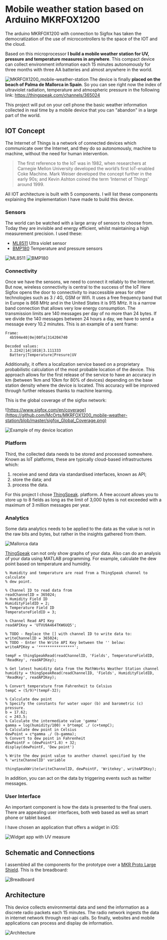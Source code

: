 # Mobile weather station based on Arduino MKRFOX1200
The arduino MKRFOX1200 with connection to Sigfox has taken the democratization of the use of microcontrollers to the space of the IOT and the cloud.

Based on this microprocessor **I build a mobile weather station for UV, pressure and temperature measures in anywhere**. This compact device can collect environment information each 15 minutes autonomously for three months with three AA batteries and almost anywhere in the world. 

![MKRFOX1200_mobile-weather-station](https://github.com/McOrts/MKRFOX1200_mobile-weather-station/blob/master/MKRFOX1200_mobile-weather-station.jpg?raw=true)
The device is finally **placed on the beach of Palma de Mallorca in Spain**. So you can see right now the index of ultraviolet radiation, temperature and atmospheric pressure in the following link: https://thingspeak.com/channels/365024

This project will put on your cell phone the basic weather information collected in real time by a mobile device that you can "abandon" in a large part of the world.

## IOT Concept

The Internet of Things is a network of connected devices which communicate over the Internet, and they do so autonomously, machine to machine, without the need for human intervention.

> The first reference to the IoT was in 1982, when researchers at Carnegie Mellon University developed the world’s first IoT-enabled Coke Machine. Mark Weiser developed the concept further in the early 90s; and Kevin Ashton coined the term ‘Internet of Things’ around 1999.

All IOT architecture is built with 5 components. I will list these components explaining the implementation I have made to build this device.

### Sensors
The world can be watched with a large array of sensors to choose from. Today they are invisible and energy efficient, whilst maintaining a high measurement precision. I used these:
* [ML8511](https://learn.sparkfun.com/tutorials/ml8511-uv-sensor-hookup-guide) Ultra violet sensor
* [BMP180](https://www.adafruit.com/product/1603) Temperature and pressure sensors

![ML8511](https://github.com/McOrts/MKRFOX1200_mobile-weather-station/blob/master/ML8511_UV_Sensor.jpg?raw=true)
![BMP180](https://github.com/McOrts/MKRFOX1200_mobile-weather-station/blob/master/BMP180_TemPre_Sensor.jpg?raw=true)

### Connectivity
Once we have the sensons, we need to connect it reliably to the Internet. But now, wireless connectivity is central to the success of the IoT
Here Sigfox opens the door to connectivity to inaccessible areas for other technologies such as 3 / 4G, GSM or Wifi.
It uses a free frequency band that in Europe is 868 MHz and in the United States it is 915 MHz. It is a narrow band connection that allows very low energy consumption.
The transmission limits are 140 messages per day of no more than 24 bytes. If we divide the 140 messages between 24 hours a day, we have to send a message every 10.2 minutes. This is an example of a sent frame:

```
Frame:			
  4b594e40|0e|00fa|314204740

Decoded values:
  3.2242|14|1018|3.111333
  Battery|Temperature|Presure|UV
```

Additionally, it offers a localization service  based on a proprietary probabilistic calculation of the most probable location of the device. This approach allows for the first release of the service to have an accuracy in km (between 1km and 10km for 80% of devices) depending on the base station density where the device is located. This accuracy will be improved through further releases thanks to machine learning.

This is the global coverage of the sigfox network:

![https://www.sigfox.com/en/coverage](https://github.com/McOrts/MKRFOX1200_mobile-weather-station/blob/master/sigfox_Global_Coverage.png)

![Example of my device location](https://github.com/McOrts/MKRFOX1200_mobile-weather-station/blob/master/MKRFOX1200_mobile-weather-station_report-data/MKRFOX1200_location_Poland_Krakow_201801.png)

### Platform
Third, the collected data needs to be stored and processed somewhere. Known as IoT platforms, these are typically cloud-based infrastructures which:

1. receive and send data via standardised interfaces, known as API;
2. store the data; and
3. process the data.

For this project I chose [ThingSpeak](https://pages.github.com/). platform. A free account allows you to store up to 8 fields as long as the limit of 3,000 bytes is not exceeded with a maximum of 3 million messages per year.

### Analytics
Some data analytics needs to be applied to the data as the value is not in the raw bits and bytes, but rather in the insights gathered from them.

![Mallorca data](https://github.com/McOrts/MKRFOX1200_mobile-weather-station/blob/master/MKRFOX1200_mobile-weather-station_report-data/MKRFOX1200_graph_Spain_Mallorca_Palma_201711.png)

[ThingSpeak](https://pages.github.com/) can not only show graphs of your data. Also can do an analysis of your data using MATLAB programming. For example, calculate the dew point based on temperature and humidity. 

```
% Humidity and temperature are read from a ThingSpeak channel to calculate
% dew point.

% Channel ID to read data from
readChannelID = 365024;
% Humidity Field ID
HumidityFieldID = 2;
% Temperature Field ID
TemperatureFieldID = 3;

% Channel Read API Key 
readAPIKey = 'UTVU9A464TKW6UQ5';

% TODO - Replace the [] with channel ID to write data to:
writeChannelID = 365024;
% TODO - Enter the Write API Key between the '' below:
writeAPIKey = '****************';

tempF = thingSpeakRead(readChannelID, 'Fields', TemperatureFieldID, 'ReadKey', readAPIKey);

% Get latest humidity data from the MathWorks Weather Station channel
humidity = thingSpeakRead(readChannelID, 'Fields', HumidityFieldID, 'ReadKey', readAPIKey);

% Convert temperature from Fahrenheit to Celsius
tempC = (5/9)*(tempF-32);

% Calculate dew point
% Specify the constants for water vapor (b) and barometric (c) pressure.
b = 17.62;
c = 243.5;
% Calculate the intermediate value 'gamma'
gamma = log(humidity/100) + b*tempC ./ (c+tempC);
% Calculate dew point in Celsius
dewPoint = c*gamma ./ (b-gamma);
% Convert to dew point in Fahrenheit
dewPointF = (dewPoint*1.8) + 32;
display(dewPointF, 'Dew point')

% Write the dew point value to another channel specified by the
% 'writeChannelID' variable

thingSpeakWrite(writeChannelID, dewPointF, 'Writekey', writeAPIKey);

```
In addition, you can act on the data by triggering events such as twitter messages.

### User Interface
An important component is how the data is presented to the final users. There are appealing user interfaces, both web based as well as smart phone or tablet based. 

I have chosen an application that offers a widget in iOS:

![Widget app with UV measure](https://github.com/McOrts/MKRFOX1200_mobile-weather-station/blob/master/cell_widget.png?raw=true)

## Schematic and Connections
I assembled all the components for the prototype over a [MKR Proto Large Shield](https://store.arduino.cc/mkr-proto-large-shield). This is the breadboard:

![Breadboard](https://github.com/McOrts/MKRFOX1200_mobile-weather-station/blob/master/MKRFOX1200_mobile-weather-station_Breadboard.png)

## Architecture
This device collects environmental data and send the information as a discrete radio packets each 15 minutes. The radio network ingests the data in internet network through rest-api calls. So finally, websites and mobile applications can process and display de information. 

![Architecture](https://github.com/McOrts/MKRFOX1200_mobile-weather-station/blob/master/MKRFOX1200_mobile-weather-station_Architecture.png)
